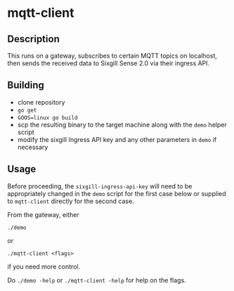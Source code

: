 # mqtt-client

## Description

This runs on a gateway, subscribes to certain MQTT topics on localhost, then sends the received data to Sixgill Sense 2.0 via their ingress API.

## Building

- clone repository
- `go get`
- `GOOS=linux go build`
- scp the resulting binary to the target machine along with the `demo` helper script
- modify the sixgill Ingress API key and any other parameters in `demo` if necessary

## Usage

Before proceeding, the `sixgill-ingress-api-key` will need to be appropriately changed in the `demo` script for the first case below or supplied to `mqtt-client` directly for the second case.

From the gateway, either 

`./demo`

or

`./mqtt-client <flags>`

if you need more control.

Do `./demo -help` or `./mqtt-client -help` for help on the flags.

